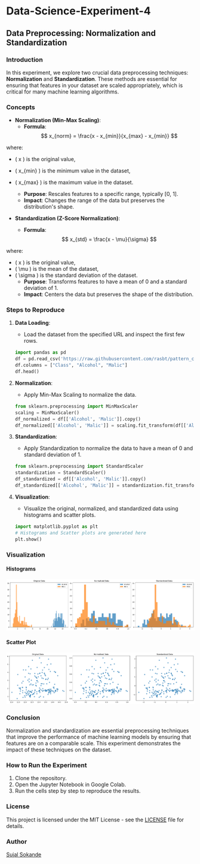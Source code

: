 # Data-Science-Experiment-4

## Data Preprocessing: Normalization and Standardization

### Introduction
In this experiment, we explore two crucial data preprocessing techniques: **Normalization** and **Standardization**. These methods are essential for ensuring that features in your dataset are scaled appropriately, which is critical for many machine learning algorithms.

### Concepts

- **Normalization (Min-Max Scaling)**:
  - **Formula**:  
$$
x_{norm} = \frac{x - x_{min}}{x_{max} - x_{min}}
$$

where:
- \( x \) is the original value,
- \( x_{min} \) is the minimum value in the dataset,
- \( x_{max} \) is the maximum value in the dataset.
  - **Purpose**: Rescales features to a specific range, typically [0, 1].
  - **Impact**: Changes the range of the data but preserves the distribution's shape.

- **Standardization (Z-Score Normalization)**:
  - **Formula**:
$$
x_{std} = \frac{x - \mu}{\sigma}
$$

where:
- \( x \) is the original value,
- \( \mu \) is the mean of the dataset,
- \( \sigma \) is the standard deviation of the dataset.
  - **Purpose**: Transforms features to have a mean of 0 and a standard deviation of 1.
  - **Impact**: Centers the data but preserves the shape of the distribution.

### Steps to Reproduce

1. **Data Loading**:
   - Load the dataset from the specified URL and inspect the first few rows.

    ```python
    import pandas as pd
    df = pd.read_csv('https://raw.githubusercontent.com/rasbt/pattern_classification/master/data/wine_data.csv', header=None, usecols=[0,1,2])
    df.columns = ["Class", "Alcohol", "Malic"]
    df.head()
    ```

2. **Normalization**:
   - Apply Min-Max Scaling to normalize the data.

    ```python
    from sklearn.preprocessing import MinMaxScaler
    scaling = MinMaxScaler()
    df_normalized = df[['Alcohol', 'Malic']].copy()
    df_normalized[['Alcohol', 'Malic']] = scaling.fit_transform(df[['Alcohol', 'Malic']])
    ```

3. **Standardization**:
   - Apply Standardization to normalize the data to have a mean of 0 and standard deviation of 1.

    ```python
    from sklearn.preprocessing import StandardScaler
    standardization = StandardScaler()
    df_standardized = df[['Alcohol', 'Malic']].copy()
    df_standardized[['Alcohol', 'Malic']] = standardization.fit_transform(df[['Alcohol', 'Malic']])
    ```

4. **Visualization**:
   - Visualize the original, normalized, and standardized data using histograms and scatter plots.

    ```python
    import matplotlib.pyplot as plt
    # Histograms and Scatter plots are generated here
    plt.show()
    ```

### Visualization
#### Histograms
![Histogram](exp4%20ds%20histogram.png)

#### Scatter Plot
![Scatter Plot](exp4%20ds%20scatterplot.png)

### Conclusion
Normalization and standardization are essential preprocessing techniques that improve the performance of machine learning models by ensuring that features are on a comparable scale. This experiment demonstrates the impact of these techniques on the dataset.

### How to Run the Experiment
1. Clone the repository.
2. Open the Jupyter Notebook in Google Colab.
3. Run the cells step by step to reproduce the results.

### License
This project is licensed under the MIT License - see the [LICENSE](LICENSE) file for details.

### Author
[Sujal Sokande](https://github.com/SokandeSujal)
